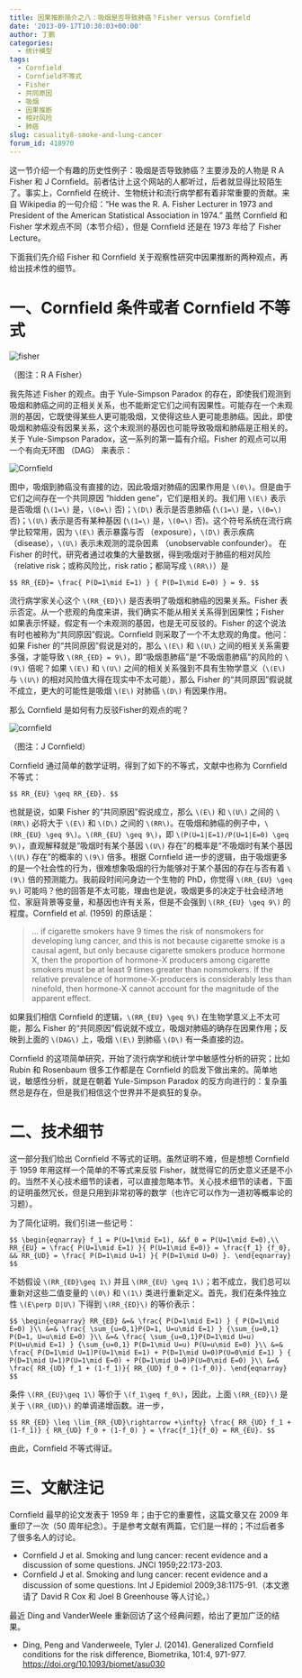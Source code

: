 ```yaml
---
title: 因果推断简介之八：吸烟是否导致肺癌？Fisher versus Cornfield
date: '2013-09-17T10:30:03+00:00'
author: 丁鹏
categories:
  - 统计模型
tags:
  - Cornfield
  - Cornfield不等式
  - Fisher
  - 共同原因
  - 吸烟
  - 因果推断
  - 相对风险
  - 肺癌
slug: casuality8-smoke-and-lung-cancer
forum_id: 418970
---
```


这一节介绍一个有趣的历史性例子：吸烟是否导致肺癌？主要涉及的人物是 R A Fisher 和 J Cornfield。前者估计上这个网站的人都听过，后者就显得比较陌生了。事实上，Cornfield 在统计、生物统计和流行病学都有着非常重要的贡献。来自 Wikipedia 的一句介绍：“He was the R. A. Fisher Lecturer in 1973 and President of the American Statistical Association in 1974.” 虽然 Cornfield 和 Fisher 学术观点不同（本节介绍），但是 Cornfield 还是在 1973 年给了 Fisher Lecture。

下面我们先介绍 Fisher 和 Cornfield 关于观察性研究中因果推断的两种观点，再给出技术性的细节。

# 一、Cornfield 条件或者 Cornfield 不等式


![fisher](https://uploads.cosx.org/2013/09/fisher.gif)

（图注：R A Fisher）

我先陈述 Fisher 的观点。由于 Yule-Simpson Paradox 的存在，即使我们观测到吸烟和肺癌之间的正相关关系，也不能断定它们之间有因果性。可能存在一个未观测的基因，它既使得某些人更可能吸烟，又使得这些人更可能患肺癌。因此，即使吸烟和肺癌没有因果关系，这个未观测的基因也可能导致吸烟和肺癌是正相关的。关于 Yule-Simpson Paradox，这一系列的第一篇有介绍。Fisher 的观点可以用一个有向无环图 （DAG） 来表示：

![Cornfield](https://uploads.cosx.org/2013/09/Cornfield.jpg)

图中，吸烟到肺癌没有直接的边，因此吸烟对肺癌的因果作用是 `\(0\)`。但是由于它们之间存在一个共同原因 “hidden gene”，它们是相关的。我们用 `\(E\)` 表示是否吸烟 (`\(1=\)` 是，`\(0=\)` 否)；`\(D\)` 表示是否患肺癌 (`\(1=\)` 是，`\(0=\)` 否)；`\(U\)` 表示是否有某种基因 (`\(1=\)` 是，`\(0=\)` 否)。这个符号系统在流行病学比较常用，因为 `\(E\)` 表示暴露与否 （exposure），`\(D\)` 表示疾病 （disease），`\(U\)` 表示未观测的混杂因素 （unobservable confounder）。 在 Fisher 的时代，研究者通过收集的大量数据，得到吸烟对于肺癌的相对风险（relative risk；或称风险比，risk ratio；都简写成 `\(RR\)`）是
  
`$$
RR_{ED}= \frac{ P(D=1\mid E=1) } { P(D=1\mid E=0) } = 9.
$$`

流行病学家关心这个 `\(RR_{ED}\)` 是否表明了吸烟和肺癌的因果关系。Fisher 表示否定。从一个悲观的角度来讲，我们确实不能从相关关系得到因果性；Fisher 如果表示怀疑，假定有一个未观测的基因，也是无可反驳的。Fisher 的这个说法有时也被称为“共同原因”假说。Cornfield 则采取了一个不太悲观的角度。他问：如果 Fisher 的“共同原因”假说是对的，那么 `\(E\)` 和 `\(U\)` 之间的相关关系需要多强，才能导致 `\(RR_{ED} = 9\)`，即“吸烟患肺癌”是“不吸烟患肺癌”的风险的 `\(9\)` 倍呢？如果 `\(E\)` 和 `\(U\)` 之间的相关关系强到不具有生物学意义（`\(E\)` 与 `\(U\)` 的相对风险值大得在现实中不太可能），那么 Fisher 的“共同原因”假说就不成立，更大的可能性是吸烟 `\(E\)` 对肺癌 `\(D\)` 有因果作用。

那么 Cornfield 是如何有力反驳Fisher的观点的呢？

![cornfield](https://uploads.cosx.org/2013/09/cornfield.jpeg)

（图注：J Cornfield）

Cornfield 通过简单的数学证明，得到了如下的不等式，文献中也称为 Cornfield 不等式：
  
`$$
RR_{EU} \geq RR_{ED}.
$$`

也就是说，如果 Fisher 的“共同原因”假说成立，那么 `\(E\)` 和 `\(U\)` 之间的 `\(RR\)` 必将大于 `\(E\)` 和 `\(D\)` 之间的 `\(RR\)`。在吸烟和肺癌的例子中，`\(RR_{EU} \geq 9\)`。`\(RR_{EU} \geq 9\)`，即 `\(P(U=1|E=1)/P(U=1|E=0) \geq 9\)`，直观解释就是“吸烟时有某个基因 `\(U\)` 存在”的概率是“不吸烟时有某个基因 `\(U\)` 存在”的概率的 `\(9\)` 倍多。根据 Cornfield 进一步的逻辑，由于吸烟更多的是一个社会性的行为，很难想象吸烟的行为能够对于某个基因的存在与否有着 `\(9\)` 倍的预测能力。我前段时间问身边一个生物的 PhD，你觉得 `\(RR_{EU} \geq 9\)` 可能吗？他的回答是不太可能，理由也是说，吸烟更多的决定于社会经济地位、家庭背景等变量，和基因也许有关系，但是不会强到 `\(RR_{EU} \geq 9\)` 的程度。Cornfield et al. (1959) 的原话是：

> … if cigarette smokers have 9 times the risk of nonsmokers for developing lung cancer, and this is not because cigarette smoke is a causal agent, but only because cigarette smokers produce hormone X, then the proportion of hormone-X producers among cigarette smokers must be at least 9 times greater than nonsmokers. If the relative prevalence of hormone-X-producers is considerably less than ninefold, then hormone-X cannot account for the magnitude of the apparent effect.

如果我们相信 Cornfield 的逻辑，`\(RR_{EU} \geq 9\)` 在生物学意义上不太可能，那么 Fisher 的“共同原因”假说就不成立，吸烟对肺癌的确存在因果作用；反映到上面的 `\(DAG\)` 上，吸烟 `\(E\)` 到肺癌 `\(D\)` 有一条直接的边。

Cornfield 的这项简单研究，开始了流行病学和统计学中敏感性分析的研究；比如 Rubin 和 Rosenbaum 很多工作都是在 Cornfield 的启发下做出来的。简单地说，敏感性分析，就是在朝着 Yule-Simpson Paradox 的反方向进行的：复杂虽然总是存在，但是我们相信这个世界并不是疯狂的复杂。

# 二、技术细节
  
这一部分我们给出 Cornfield 不等式的证明。虽然证明不难，但是想想 Cornfield 于 1959 年用这样一个简单的不等式来反驳 Fisher，就觉得它的历史意义还是不小的。当然不关心技术细节的读者，可以直接忽略本节。关心技术细节的读者，下面的证明虽然冗长，但是只用到非常初等的数学（也许它可以作为一道初等概率论的习题）。

为了简化证明，我们引进一些记号：
  
`$$
\begin{eqnarray}
f_1 = P(U=1\mid E=1),
&&f_0 = P(U=1\mid E=0),\\
RR_{EU} = \frac{ P(U=1\mid E=1) }{ P(U=1\mid E=0)} = \frac{f_1} {f_0},
&&
RR_{UD} = \frac{ P(D=1\mid U=1) }{ P(D=1\mid U=0) }.
\end{eqnarray}
$$`
  
不妨假设 `\(RR_{ED}\geq 1\)` 并且 `\(RR_{EU} \geq 1\)`；若不成立，我们总可以重新对这些二值变量的 `\(0\)` 和 `\(1\)` 类进行重新定义。首先，我们在条件独立性 `\(E\perp D|U\)` 下得到 `\(RR_{ED}\)` 的等价表示：
  
`$$
\begin{eqnarray}
RR_{ED} &=& \frac{ P(D=1\mid E=1) } { P(D=1\mid E=0) }\\
&=& \frac{ \sum_{u=0,1}P(D=1, U=u\mid E=1) } {\sum_{u=0,1} P(D=1, U=u\mid E=0) }\\
&=& \frac{ \sum_{u=0,1}P(D=1\mid U=u) P(U=u\mid E=1) } {\sum_{u=0,1} P(D=1\mid U=u) P(U=u\mid E=0) }\\
&=& \frac{ P(D=1\mid U=1)P(U=1\mid E=1) + P(D=1\mid U=0)P(U=0\mid E=1) }
{ P(D=1\mid U=1)P(U=1\mid E=0) + P(D=1\mid U=0)P(U=0\mid E=0) }\\
&=& \frac{ RR_{UD} f_1 + (1-f_1)}{ RR_{UD} f_0 + (1-f_0)}.
\end{eqnarray}
$$`

条件 `\(RR_{EU}\geq 1\)` 等价于 `\(f_1\geq f_0\)`，因此，上面 `\(RR_{ED}\)` 是关于 `\(RR_{UD}\)` 的单调递增函数。进一步，
  
`$$
RR_{ED} \leq \lim_{RR_{UD}\rightarrow +\infty} \frac{ RR_{UD} f_1 + (1-f_1)} { RR_{UD} f_0 + (1-f_0) } = \frac{f_1}{f_0} = RR_{EU}.
$$`

由此，Cornfield 不等式得证。

# 三、文献注记
  
Cornfield 最早的论文发表于 1959 年；由于它的重要性，这篇文章又在 2009 年重印了一次（50 周年纪念）。于是参考文献有两篇，它们是一样的；不过后者多了很多名人的讨论。

  * Cornfield J et al. Smoking and lung cancer: recent evidence and a discussion of some questions. JNCI 1959;22:173-203.
  * Cornfield J et al. Smoking and lung cancer: recent evidence and a discussion of some questions. Int J Epidemiol 2009;38:1175-91.（本文邀请了 David R Cox 和 Joel B Greenhouse 等人讨论。）

最近 Ding and VanderWeele 重新回访了这个经典问题，给出了更加广泛的结果。

  * Ding, Peng and Vanderweele, Tyler J. (2014). Generalized Cornfield conditions for the risk difference, Biometrika, 101:4, 971-977. <https://doi.org/10.1093/biomet/asu030>
